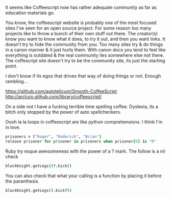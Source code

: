 It seems like Coffeescript now has rather adequate community as far as education materials go.

You know, the coffeescript website is probably one of the most focused sites I've seen for an open source project. For some
reason too many projects like to throw a bunch of their own stuff out there. The creator(s) know you want to know what it
does, to try it out, and then you want links. It doesn't try to hide the community from you. Too many sites try & do things
in a canon manner & it just hurts them. With canon docs you tend to feel like everything is outdated & the real community
lies somewhere else not there. The coffescript site doesn't try to be the community site, its just the starting point.

I don't know if its egos that drives that way of doing things or not. Enough rambling...

https://github.com/autotelicum/Smooth-CoffeeScript
http://arcturo.github.com/library/coffeescript/

On a side not I have a fucking terrible time spelling coffee. Dyslexia, its a bitch only stopped by the power of auto
spellcheckers.  

Oooh la la loops in coffeescript are like python comprehensions. I think I'm in love.

```coffee
prisoners = ["Roger", "Roderick", "Brian"]
release prisoner for prisoner in prisoners when prisoner[0] is "R"
```                                                                

Ruby try esque awesomeness with the power of a ? mark. The follow is a nil check

```coffee
blackKnight.getLegs()?.kick()
```

You can also check that what your calling is a function by placing it before the paranthesis.

```coffee
blackKnight.getLegs().kick?()
```                                